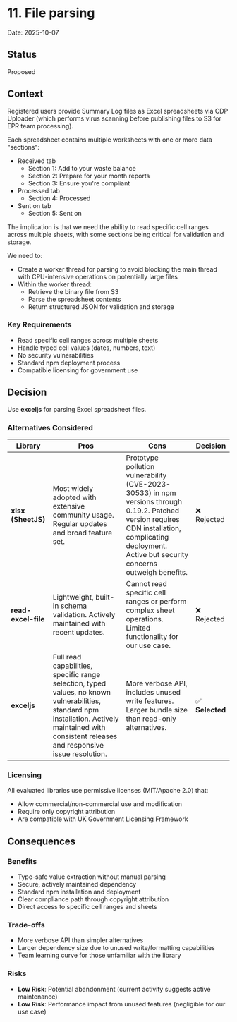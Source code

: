 # 11. File parsing

Date: 2025-10-07

## Status

Proposed

## Context

Registered users provide Summary Log files as Excel spreadsheets via CDP Uploader (which performs virus scanning before publishing files to S3 for EPR team processing).

Each spreadsheet contains multiple worksheets with one or more data "sections":

- Received tab
  - Section 1: Add to your waste balance
  - Section 2: Prepare for your month reports
  - Section 3: Ensure you're compliant
- Processed tab
  - Section 4: Processed
- Sent on tab
  - Section 5: Sent on

The implication is that we need the ability to read specific cell ranges across multiple sheets, with some sections being critical for validation and storage.

We need to:

- Create a worker thread for parsing to avoid blocking the main thread with CPU-intensive operations on potentially large files
- Within the worker thread:
  - Retrieve the binary file from S3
  - Parse the spreadsheet contents
  - Return structured JSON for validation and storage

### Key Requirements

- Read specific cell ranges across multiple sheets
- Handle typed cell values (dates, numbers, text)
- No security vulnerabilities
- Standard npm deployment process
- Compatible licensing for government use

## Decision

Use **exceljs** for parsing Excel spreadsheet files.

### Alternatives Considered

| Library             | Pros                                                                                                                                                                                               | Cons                                                                                                                                                                                                   | Decision        |
| ------------------- | -------------------------------------------------------------------------------------------------------------------------------------------------------------------------------------------------- | ------------------------------------------------------------------------------------------------------------------------------------------------------------------------------------------------------ | --------------- |
| **xlsx (SheetJS)**  | Most widely adopted with extensive community usage. Regular updates and broad feature set.                                                                                                         | Prototype pollution vulnerability (CVE-2023-30533) in npm versions through 0.19.2. Patched version requires CDN installation, complicating deployment. Active but security concerns outweigh benefits. | ❌ Rejected     |
| **read-excel-file** | Lightweight, built-in schema validation. Actively maintained with recent updates.                                                                                                                  | Cannot read specific cell ranges or perform complex sheet operations. Limited functionality for our use case.                                                                                          | ❌ Rejected     |
| **exceljs**         | Full read capabilities, specific range selection, typed values, no known vulnerabilities, standard npm installation. Actively maintained with consistent releases and responsive issue resolution. | More verbose API, includes unused write features. Larger bundle size than read-only alternatives.                                                                                                      | ✅ **Selected** |

### Licensing

All evaluated libraries use permissive licenses (MIT/Apache 2.0) that:

- Allow commercial/non-commercial use and modification
- Require only copyright attribution
- Are compatible with UK Government Licensing Framework

## Consequences

### Benefits

- Type-safe value extraction without manual parsing
- Secure, actively maintained dependency
- Standard npm installation and deployment
- Clear compliance path through copyright attribution
- Direct access to specific cell ranges and sheets

### Trade-offs

- More verbose API than simpler alternatives
- Larger dependency size due to unused write/formatting capabilities
- Team learning curve for those unfamiliar with the library

### Risks

- **Low Risk**: Potential abandonment (current activity suggests active maintenance)
- **Low Risk**: Performance impact from unused features (negligible for our use case)
